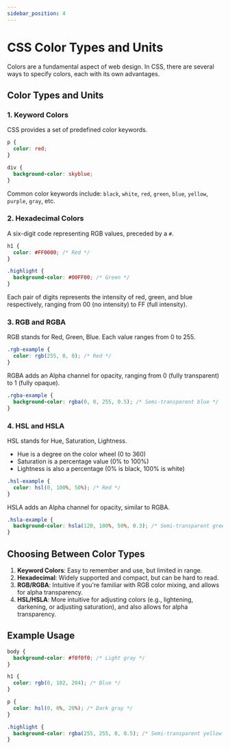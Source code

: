 ```yaml
---
sidebar_position: 4
---
```


# CSS Color Types and Units

Colors are a fundamental aspect of web design. In CSS, there are several ways to specify colors, each with its own advantages.

## Color Types and Units

### 1. Keyword Colors

CSS provides a set of predefined color keywords.

```css
p {
  color: red;
}

div {
  background-color: skyblue;
}
```

Common color keywords include: `black`, `white`, `red`, `green`, `blue`, `yellow`, `purple`, `gray`, etc.

### 2. Hexadecimal Colors

A six-digit code representing RGB values, preceded by a `#`.

```css
h1 {
  color: #FF0000; /* Red */
}

.highlight {
  background-color: #00FF00; /* Green */
}
```

Each pair of digits represents the intensity of red, green, and blue respectively, ranging from 00 (no intensity) to FF (full intensity).

### 3. RGB and RGBA

RGB stands for Red, Green, Blue. Each value ranges from 0 to 255.

```css
.rgb-example {
  color: rgb(255, 0, 0); /* Red */
}
```

RGBA adds an Alpha channel for opacity, ranging from 0 (fully transparent) to 1 (fully opaque).

```css
.rgba-example {
  background-color: rgba(0, 0, 255, 0.5); /* Semi-transparent blue */
}
```

### 4. HSL and HSLA

HSL stands for Hue, Saturation, Lightness.
- Hue is a degree on the color wheel (0 to 360)
- Saturation is a percentage value (0% to 100%)
- Lightness is also a percentage (0% is black, 100% is white)

```css
.hsl-example {
  color: hsl(0, 100%, 50%); /* Red */
}
```

HSLA adds an Alpha channel for opacity, similar to RGBA.

```css
.hsla-example {
  background-color: hsla(120, 100%, 50%, 0.3); /* Semi-transparent green */
}
```

## Choosing Between Color Types

1. **Keyword Colors**: Easy to remember and use, but limited in range.
2. **Hexadecimal**: Widely supported and compact, but can be hard to read.
3. **RGB/RGBA**: Intuitive if you're familiar with RGB color mixing, and allows for alpha transparency.
4. **HSL/HSLA**: More intuitive for adjusting colors (e.g., lightening, darkening, or adjusting saturation), and also allows for alpha transparency.

## Example Usage

```css
body {
  background-color: #f0f0f0; /* Light gray */
}

h1 {
  color: rgb(0, 102, 204); /* Blue */
}

p {
  color: hsl(0, 0%, 20%); /* Dark gray */
}

.highlight {
  background-color: rgba(255, 255, 0, 0.5); /* Semi-transparent yellow */
}
```
